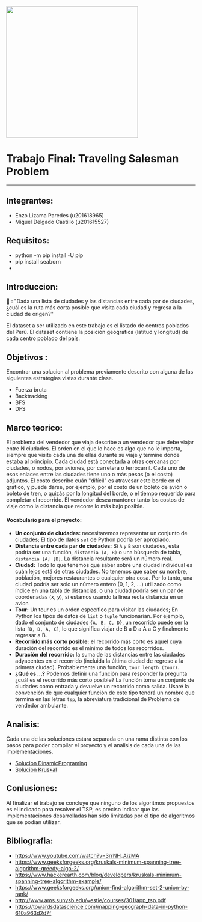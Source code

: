 <img src="https://cdn-images-1.medium.com/max/1600/1*by3MgdkmamEAxlCaIH68Xg.jpeg" height="350px" align="center"/>

# Trabajo Final: Traveling Salesman Problem
---
## Integrantes:
- Enzo Lizama Paredes (u201618965)
- Miguel Delgado Castillo (u201615527)

## Requisitos:
- python -m pip install -U pip
- pip install seaborn
-

## Introduccion:

:thinking: : "Dada una lista de ciudades y las distancias entre cada par de ciudades, ¿cuál es la ruta más corta posible que visita cada ciudad y regresa a la ciudad de origen?"

El dataset a ser utilizado en este trabajo es el listado de centros poblados del Perú. El dataset contiene la
posición geográfica (latitud y longitud) de cada centro poblado del país.

## Objetivos :

Encontrar una solucion al problema previamente descrito con alguna de las siguientes estrategias vistas durante clase.
- Fuerza bruta
- Backtracking
- BFS
- DFS

## Marco teorico:

El problema del vendedor que viaja describe a un vendedor que debe viajar entre N ciudades. El orden en el que lo hace es algo que no le importa, siempre que visite cada una de ellas durante su viaje y termine donde estaba al principio. Cada ciudad está conectada a otras cercanas por ciudades, o nodos, por aviones, por carretera o ferrocarril. Cada uno de esos enlaces entre las ciudades tiene uno o más pesos (o el costo) adjuntos. El costo describe cuán "difícil" es atravesar este borde en el gráfico, y puede darse, por ejemplo, por el costo de un boleto de avión o boleto de tren, o quizás por la longitud del borde, o el tiempo requerido para completar el recorrido. El vendedor desea mantener tanto los costos de viaje como la distancia que recorre lo más bajo posible.

#### Vocabulario para el proyecto:

- **Un conjunto de ciudades:** necesitaremos representar un conjunto de ciudades; El tipo de datos ```set``` de Python podría ser apropiado.
- **Distancia entre cada par de ciudades:** Si ```A``` y ```B``` son ciudades, esta podría ser una función, ```distancia (A, B)``` o una búsqueda de tabla, ```distancia [A] [B]```. La distancia resultante será un número real.
- **Ciudad:** Todo lo que tenemos que saber sobre una ciudad individual es cuán lejos está de otras ciudades. No tenemos que saber su nombre, población, mejores restaurantes o cualquier otra cosa. Por lo tanto, una ciudad podría ser solo un número entero (0, 1, 2, ...) utilizado como índice en una tabla de distancias, o una ciudad podría ser un par de coordenadas (x, y), si estamos usando la línea recta distancia en un avion
- **Tour:** Un tour es un orden específico para visitar las ciudades; En Python los tipos de datos de ```list``` o ```tuple``` funcionarían. Por ejemplo, dado el conjunto de ciudades ```{A, B, C, D}```, un recorrido puede ser la lista ```[B, D, A, C]```, lo que significa viajar de B a D a A a C y finalmente regresar a B.
- **Recorrido más corto posible:** el recorrido más corto es aquel cuya duración del recorrido es el mínimo de todos los recorridos.
- **Duración del recorrido:** la suma de las distancias entre las ciudades adyacentes en el recorrido (incluida la última ciudad de regreso a la primera ciudad). Probablemente una función, ```tour_length (tour)```.
- **¿Qué es ...?** Podemos definir una función para responder la pregunta ¿cuál es el recorrido más corto posible? La función toma un conjunto de ciudades como entrada y devuelve un recorrido como salida. Usaré la convención de que cualquier función de este tipo tendrá un nombre que termina en las letras ```tsp```, la abreviatura tradicional de Problema de vendedor ambulante.

## Analisis:

Cada una de las soluciones estara separada en una rama distinta con los pasos para poder compilar el proyecto y el analisis de cada una de las implementaciones.

- [Solucion DinamicPrograming](https://github.com/enzoftware/tsp/tree/feature/backtrackingSolution)
- [Solucion Kruskal](https://github.com/enzoftware/tsp/tree/feature/ucs_solution)

## Conlusiones:

Al finalizar el trabajo se concluye que ninguno de los algoritmos propuestos es el indicado para resolver el TSP, es preciso indicar que las implementaciones desarrolladas han sido limitadas por el tipo de algoritmos que se podian utilizar. 

## Bibliografia:
- https://www.youtube.com/watch?v=3rrNH_AizMA
- https://www.geeksforgeeks.org/kruskals-minimum-spanning-tree-algorithm-greedy-algo-2/
- https://www.hackerearth.com/blog/developers/kruskals-minimum-spanning-tree-algorithm-example/
- https://www.geeksforgeeks.org/union-find-algorithm-set-2-union-by-rank/
- http://www.ams.sunysb.edu/~estie/courses/301/app_tsp.pdf
- https://towardsdatascience.com/mapping-geograph-data-in-python-610a963d2d7f


